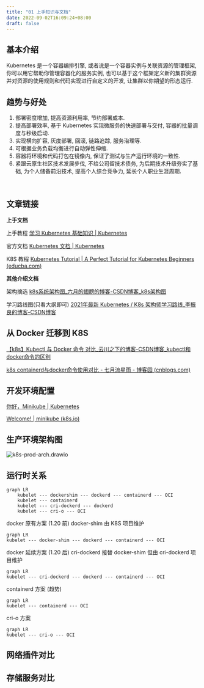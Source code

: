 ```yaml
---
title: "01 上手知识与文档"
date: 2022-09-02T16:09:24+08:00
draft: false
---
```


## 基本介绍

Kubernetes 是一个容器编排引擎, 或者说是一个容器实例与关联资源的管理框架, 你可以用它帮助你管理容器化的服务实例, 也可以基于这个框架定义新的集群资源并对资源的使用规则和代码实现进行自定义的开发, 让集群以你期望的形态运行.



## 趋势与好处

1. 部署密度增加, 提高资源利用率, 节约部署成本.
2. 提高部署效率, 基于 Kubernetes 实现微服务的快速部署与交付, 容器的批量调度与秒级启动.
3. 实现横向扩容, 灰度部署, 回滚, 链路追踪, 服务治理等.
4. 可根据业务负载均衡进行自动弹性伸缩.
5. 容器将环境和代码打包在镜像内, 保证了测试与生产运行环境的一致性.
6. 紧跟云原生社区技术发展步伐, 不给公司留技术债务, 为后期技术升级夯实了基础, 为个人储备前沿技术, 提高个人综合竞争力, 延长个人职业生涯周期.

<br>

## 文章链接

**上手文档**

上手教程 [学习 Kubernetes 基础知识 | Kubernetes](https://kubernetes.io/zh-cn/docs/tutorials/kubernetes-basics/)

官方文档 [Kubernetes 文档 | Kubernetes](https://kubernetes.io/zh-cn/docs/home/)

K8S 教程 [Kubernetes Tutorial | A Perfect Tutorial for Kubernetes Beginners (educba.com)](https://www.educba.com/software-development/software-development-tutorials/kubernetes-tutorial/)

**其他介绍文档**

架构摘选 [k8s系统架构图_六月的翅膀的博客-CSDN博客_k8s架构图](https://blog.csdn.net/cd_yourheart/article/details/107998070)

学习路线图(只看大纲即可) [2021年最新 Kubernetes / K8s 架构师学习路线_李振良的博客-CSDN博客](https://blog.csdn.net/zhenliang8/article/details/119457302)



## 从 Docker 迁移到 K8S

[【k8s】Kubectl 与 Docker 命令 对比_云川之下的博客-CSDN博客_kubectl和docker命令的区别](https://blog.csdn.net/m0_45406092/article/details/105006429)

[k8s containerd与docker命令使用对比 - 七月流星雨 - 博客园 (cnblogs.com)](https://www.cnblogs.com/scajy/p/15577909.html)



## 开发环境配置

[你好，Minikube | Kubernetes](https://kubernetes.io/zh-cn/docs/tutorials/hello-minikube/)

[Welcome! | minikube (k8s.io)](https://minikube.sigs.k8s.io/docs/)



## 生产环境架构图

![k8s-prod-arch.drawio](./k8s-prod-arch.drawio.svg)



## 运行时关系

```mermaid
graph LR
    kubelet --- dockershim --- dockerd --- containerd --- OCI
    kubelet --- containerd
    kubelet --- cri-dockerd --- dockerd
    kubelet --- cri-o --- OCI
```

docker 原有方案 (1.20 前) docker-shim 由 K8S 项目维护

```mermaid
graph LR
kubelet --- docker-shim --- dockerd --- containerd --- OCI
```



docker 延续方案 (1.20 后) cri-dockerd 接替 docker-shim 但由 cri-dockerd 项目维护

```mermaid
graph LR
kubelet --- cri-dockerd --- dockerd --- containerd --- OCI
```



containerd 方案 (趋势)

```mermaid
graph LR
kubelet --- containerd --- OCI
```



cri-o 方案

```mermaid
graph LR
kubelet --- cri-o --- OCI
```



## 网络插件对比



## 存储服务对比
